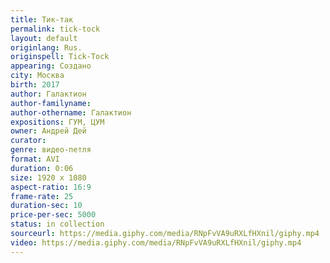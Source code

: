 ```yaml
---
title: Тик-так
permalink: tick-tock
layout: default
originlang: Rus.
originspell: Tick-Tock
appearing: Создано
city: Москва
birth: 2017
author: Галактион
author-familyname:
author-othername: Галактион
expositions: ГУМ, ЦУМ
owner: Андрей Дей
curator:
genre: видео-петля
format: AVI
duration: 0:06
size: 1920 х 1080
aspect-ratio: 16:9
frame-rate: 25
duration-sec: 10
price-per-sec: 5000
status: in collection
sourceurl: https://media.giphy.com/media/RNpFvVA9uRXLfHXnil/giphy.mp4
video: https://media.giphy.com/media/RNpFvVA9uRXLfHXnil/giphy.mp4
---
```

